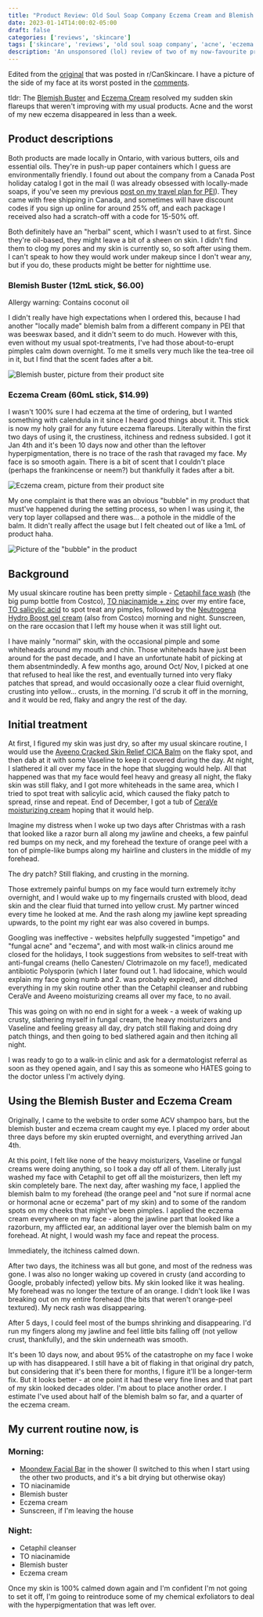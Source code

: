 ```yaml
---
title: "Product Review: Old Soul Soap Company Eczema Cream and Blemish Buster"
date: 2023-01-14T14:00:02-05:00
draft: false
categories: ['reviews', 'skincare']
tags: ['skincare', 'reviews', 'old soul soap company', 'acne', 'eczema', 'canadian', 'ontario', 'shop local']
description: 'An unsponsored (lol) review of two of my now-favourite products from Old Soul Soap Company, which helped me restore my damaged skin barrier.'
---
```


Edited from the [original](https://www.reddit.com/r/CanSkincare/comments/10bw5xi/product_review_old_soul_soap_company_eczema_cream/) that was posted in r/CanSkincare. I have a picture of the side of my face at its worst posted in the [comments](https://www.reddit.com/r/CanSkincare/comments/10bw5xi/comment/j4cit1j).

tldr: The [Blemish Buster](https://oldsoulsoapcompany.ca/products/blemish-buster) and [Eczema Cream](https://oldsoulsoapcompany.ca/products/eczema-cream) resolved my sudden skin flareups that weren't improving with my usual products. Acne and the worst of my new eczema disappeared in less than a week.

## Product descriptions

Both products are made locally in Ontario, with various butters, oils and essential oils. They're in push-up paper containers which I guess are environmentally friendly. I found out about the company from a Canada Post holiday catalog I got in the mail (I was already obsessed with locally-made soaps, if you've seen my previous [post on my travel plan for PEI](/posts/pei-10-day-overview/)). They came with free shipping in Canada, and sometimes will have discount codes if you sign up online for around 25% off, and each package I received also had a scratch-off with a code for 15-50% off.

Both definitely have an "herbal" scent, which I wasn't used to at first. Since they're oil-based, they might leave a bit of a sheen on skin. I didn't find them to clog my pores and my skin is currently so, so soft after using them. I can't speak to how they would work under makeup since I don't wear any, but if you do, these products might be better for nighttime use.

### Blemish Buster (12mL stick, $6.00)

Allergy warning: Contains coconut oil

I didn't really have high expectations when I ordered this, because I had another "locally made" blemish balm from a different company in PEI that was beeswax based, and it didn't seem to do much. However with this, even without my usual spot-treatments, I've had those about-to-erupt pimples calm down overnight. To me it smells very much like the tea-tree oil in it, but I find that the scent fades after a bit. 

![Blemish buster, picture from their product site](https://cdn.shopify.com/s/files/1/0233/2694/9440/products/PXL_20210824_184437947.PORTRAIT_1024x1024@2x.jpg?v=1629834355)

### Eczema Cream (60mL stick, $14.99)

I wasn't 100% sure I had eczema at the time of ordering, but I wanted something with calendula in it since I heard good things about it. This stick is now my holy grail for any future eczema flareups. Literally within the first two days of using it, the crustiness, itchiness and redness subsided. I got it Jan 4th and it's been 10 days now and other than the leftover hyperpigmentation, there is no trace of the rash that ravaged my face. My face is so smooth again. There is a bit of scent that I couldn't place (perhaps the frankincense or neem?) but thankfully it fades after a bit.

![Eczema cream, picture from their product site](https://cdn.shopify.com/s/files/1/0233/2694/9440/products/PXL_20210824_183240779.PORTRAIT_1024x1024@2x.jpg?v=1629834528)

My one complaint is that there was an obvious "bubble" in my product that must've happened during the setting process, so when I was using it, the very top layer collapsed and there was... a pothole in the middle of the balm. It didn't really affect the usage but I felt cheated out of like a 1mL of product haha.

![Picture of the "bubble" in the product](https://i.imgur.com/vshnpg8.jpg)

## Background

My usual skincare routine has been pretty simple - [Cetaphil face wash](https://www.costco.ca/cetaphil-sensitive-gentle-skin-cleanser%2C-1-l.product.100422041.html) (the big pump bottle from Costco), [TO niacinamide + zinc](https://theordinary.com/en-ca/niacinamide-10-zinc-1-serum-100436.html) over my entire face, [TO salicylic acid](https://theordinary.com/en-ca/salicylic-acid-2-solution-acne-control-100099.html) to spot treat any pimples, followed by the [Neutrogena Hydro Boost gel cream](https://www.costco.ca/neutrogena-hydro-boost-gel-cream%2C-2-x-47-ml.product.100988147.html) (also from Costco) morning and night. Sunscreen, on the rare occasion that I left my house when it was still light out.

I have mainly "normal" skin, with the occasional pimple and some whiteheads around my mouth and chin. Those whiteheads have just been around for the past decade, and I have an unfortunate habit of picking at them absentmindedly. A few months ago, around Oct/ Nov, I picked at one that refused to heal like the rest, and eventually turned into very flaky patches that spread, and would occasionally ooze a clear fluid overnight, crusting into yellow... crusts, in the morning. I'd scrub it off in the morning, and it would be red, flaky and angry the rest of the day.

## Initial treatment

At first, I figured my skin was just dry, so after my usual skincare routine, I would use the [Aveeno Cracked Skin Relief CICA Balm](https://www.aveeno.ca/hcp/products/body-care/cracked-skin-relief-cica-balm) on the flaky spot, and then dab at it with some Vaseline to keep it covered during the day. At night, I slathered it all over my face in the hope that slugging would help. All that happened was that my face would feel heavy and greasy all night, the flaky skin was still flaky, and I got more whiteheads in the same area, which I tried to spot treat with salicylic acid, which caused the flaky patch to spread, rinse and repeat. End of December, I got a tub of [CeraVe moisturizing cream](https://www.costco.ca/cerave-moisturizing-cream-539g-%2b57g-refill-2-pack.product.100552738.html) hoping that it would help.

Imagine my distress when I woke up two days after Christmas with a rash that looked like a razor burn all along my jawline and cheeks, a few painful red bumps on my neck, and my forehead the texture of orange peel with a ton of pimple-like bumps along my hairline and clusters in the middle of my forehead. 

The dry patch? Still flaking, and crusting in the morning.

Those extremely painful bumps on my face would turn extremely itchy overnight, and I would wake up to my fingernails crusted with blood, dead skin and the clear fluid that turned into yellow crust. My partner winced every time he looked at me. And the rash along my jawline kept spreading upwards, to the point my right ear was also covered in bumps.

Googling was ineffective - websites helpfully suggested "impetigo" and "fungal acne" and "eczema", and with most walk-in clinics around me closed for the holidays, I took suggestions from websites to self-treat with anti-fungal creams (hello Canesten/ Clotrimazole on my face!), medicated antibiotic Polysporin (which I later found out 1. had lidocaine, which would explain my face going numb and 2. was probably expired), and ditched everything in my skin routine other than the Cetaphil cleanser and rubbing CeraVe and Aveeno moisturizing creams all over my face, to no avail. 

This was going on with no end in sight for a week - a week of waking up crusty, slathering myself in fungal cream, the heavy moisturizers and Vaseline and feeling greasy all day, dry patch still flaking and doing dry patch things, and then going to bed slathered again and then itching all night. 

I was ready to go to a walk-in clinic and ask for a dermatologist referral as soon as they opened again, and I say this as someone who HATES going to the doctor unless I'm actively dying.

## Using the Blemish Buster and Eczema Cream

Originally, I came to the website to order some ACV shampoo bars, but the blemish buster and eczema cream caught my eye. I placed my order about three days before my skin erupted overnight, and everything arrived Jan 4th.

At this point, I felt like none of the heavy moisturizers, Vaseline or fungal creams were doing anything, so I took a day off all of them. Literally just washed my face with Cetaphil to get off all the moisturizers, then left my skin completely bare. The next day, after washing my face, I applied the blemish balm to my forehead (the orange peel and "not sure if normal acne or hormonal acne or eczema" part of my skin) and to some of the random spots on my cheeks that might've been pimples. I applied the eczema cream everywhere on my face - along the jawline part that looked like a razorburn, my afflicted ear, an additional layer over the blemish balm on my forehead. At night, I would wash my face and repeat the process.

Immediately, the itchiness calmed down.

After two days, the itchiness was all but gone, and most of the redness was gone. I was also no longer waking up covered in crusty (and according to Google, probably infected) yellow bits. My skin looked like it was healing. My forehead was no longer the texture of an orange. I didn't look like I was breaking out on my entire forehead (the bits that weren't orange-peel textured). My neck rash was disappearing. 

After 5 days, I could feel most of the bumps shrinking and disappearing. I'd run my fingers along my jawline and feel little bits falling off (not yellow crust, thankfully), and the skin underneath was smooth.

It's been 10 days now, and about 95% of the catastrophe on my face I woke up with has disappeared. I still have a bit of flaking in that original dry patch, but considering that it's been there for months, I figure it'll be a longer-term fix. But it looks better - at one point it had these very fine lines and that part of my skin looked decades older. I'm about to place another order. I estimate I've used about half of the blemish balm so far, and a quarter of the eczema cream.

## My current routine now, is 

### Morning: 
- [Moondew Facial Bar](https://ilovemoonsnail.com/product/nourishing-facial-bar/) in the shower (I switched to this when I start using the other two products, and it's a bit drying but otherwise okay)
- TO niacinamide
- Blemish buster
- Eczema cream
- Sunscreen, if I'm leaving the house

### Night:
- Cetaphil cleanser
- TO niacinamide
- Blemish buster
- Eczema cream

Once my skin is 100% calmed down again and I'm confident I'm not going to set it off, I'm going to reintroduce some of my chemical exfoliators to deal with the hyperpigmentation that was left over.